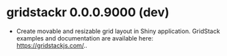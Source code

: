 # gridstackr 0.0.0.9000 (dev)

* Create movable and resizable grid layout in Shiny application. GridStack examples and documentation are available here: <https://gridstackjs.com/>..
